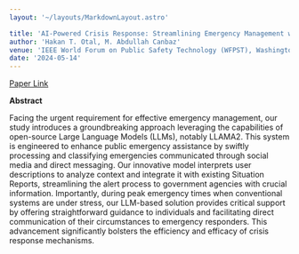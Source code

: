 ```yaml
---
layout: '~/layouts/MarkdownLayout.astro'

title: 'AI-Powered Crisis Response: Streamlining Emergency Management with LLMs'
author: 'Hakan T. Otal, M. Abdullah Canbaz'
venue: 'IEEE World Forum on Public Safety Technology (WFPST), Washington DC, USA'
date: '2024-05-14'
---
```


[Paper Link](https://ieeexplore.ieee.org/document/10607148)

**Abstract**

Facing the urgent requirement for effective emergency management, our study introduces a groundbreaking approach leveraging the capabilities of open-source Large Language Models (LLMs), notably LLAMA2. This system is engineered to enhance public emergency assistance by swiftly processing and classifying emergencies communicated through social media and direct messaging. Our innovative model interprets user descriptions to analyze context and integrate it with existing Situation Reports, streamlining the alert process to government agencies with crucial information. Importantly, during peak emergency times when conventional systems are under stress, our LLM-based solution provides critical support by offering straightforward guidance to individuals and facilitating direct communication of their circumstances to emergency responders. This advancement significantly bolsters the efficiency and efficacy of crisis response mechanisms.
